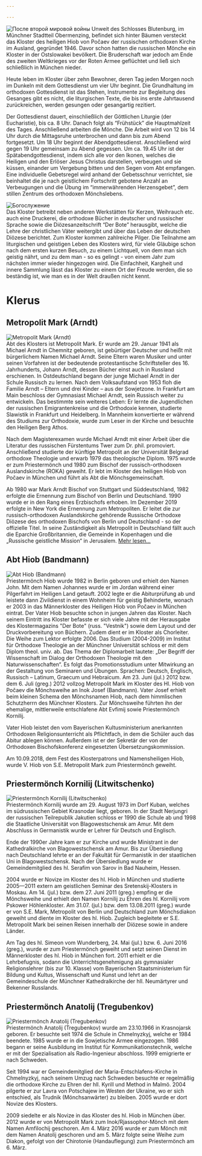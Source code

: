 ```yaml
---

---
```

![После второй мировой войны](/uploads/assets/pages/kloster/geschichte.jpg)
Unweit des Schlosses Blutenburg, im Münchner Stadtteil Obermenzing, befindet sich hinter Bäumen versteckt das Kloster des heiligen Hiob von Počaev der russischen orthodoxen Kirche im Ausland, gegründet 1946. Davor schon hatten die russischen Mönche ein Kloster in der Ostslowakei bevölkert. Die Bruderschaft war jedoch am Ende des zweiten Weltkrieges vor der Roten Armee geflüchtet und ließ sich schließlich in München nieder.

Heute leben im Kloster über zehn Bewohner, deren Tag jeden Morgen noch im Dunkeln mit dem Gottesdienst um vier Uhr beginnt. Die Grundhaltung im orthodoxen Gottesdienst ist das Stehen, Instrumente zur Begleitung des Gesanges gibt es nicht, die  liturgischen Texte, die bis ins erste Jahrtausend zurückreichen, werden gesungen oder gesangartig rezitiert.

Der Gottesdienst dauert, einschließlich der Göttlichen Liturgie (der Eucharistie), bis ca. 8 Uhr. Danach folgt als “Frühstück” die Hauptmahlzeit des Tages. Anschließend arbeiten die Mönche. Die Arbeit wird von 12 bis 14 Uhr durch die  Mittagsruhe unterbrochen und dann bis zum Abend fortgesetzt. Um 18 Uhr beginnt der Abendgottesdienst. Anschließend wird gegen 19 Uhr gemeinsam zu Abend gegessen. Um ca. 19.45 Uhr ist der Spätabendgottesdienst, indem sich alle vor den Ikonen, welches die Heiligen und den Erlöser Jesus Christus darstellen, verbeugen und sie küssen, einander um Vergebung bitten und den Segen vom Abt empfangen. Eine individuelle Gebetsregel wird anhand der Gebetsschnur verrichtet, sie beinhaltet die je nach geistlichem Fortschritt gebotene Anzahl an Verbeugungen und die Übung im “immerwährenden Herzensgebet”, dem stillen Zentrum des orthodoxen Mönchslebens.

![Богослужение](/uploads/assets/pages/kloster/gottesdienst.jpg)  
Das Kloster betreibt neben anderen Werkstätten für Kerzen, Weihrauch etc. auch eine Druckerei, die orthodoxe Bücher in  deutscher und russischer Sprache sowie die Diözesanzeitschrift “Der Bote” herausgibt, welche die Lehre der christlichen  Väter weitergibt und über das Leben der deutschen Diözese berichtet. Zum Kloster kommen zahlreiche Pilger. Die Teilnahme am liturgischen und geistigen Leben des Klosters wird, für viele Gläubige schon nach dem ersten kurzen Besuch, zu einem Lichtquell, von dem man sich geistig nährt, und zu dem man - so es gelingt - von einem Jahr zum nächsten immer wieder hingezogen wird. Die Einfachheit, Kargheit und innere Sammlung lässt das Kloster zu einem Ort der Freude werden, die so beständig ist, wie man es in der Welt draußen nicht kennt.

# Klerus

## Metropolit Mark (Arndt)

![Metropolit Mark (Arndt)](/uploads/assets/pages/kloster/vladyka_mark.jpg)  
Abt des Klosters ist Metropolit Mark. Er wurde am 29. Januar 1941 als Michael Arndt in Chemnitz geboren, ist gebürtiger Deutscher und heißt mit bürgerlichem Namen Michael Arndt. Seine Eltern waren Musiker und unter seinen Vorfahren ist der bedeutende protestantische Schriftsteller des 16. Jahrhunderts, Johann Arndt, dessen Bücher einst auch in Russland erschienen. In Ostdeutschland begann der junge Michael Arndt in der Schule Russisch zu lernen. Nach dem Volksaufstand von 1953 floh die Familie Arndt – Eltern und drei Kinder – aus der Sowjetzone. In Frankfurt am Main beschloss der Gymnasiast Michael Arndt, sein Russisch weiter zu entwickeln. Das bestimmte sein weiteres Leben: Er lernte die Jugendlichen der russischen Emigrantenkreise und die Orthodoxie kennen, studierte Slawistik in Frankfurt und Heidelberg. In Mannheim konvertierte er während des Studiums zur Orthodoxie, wurde zum Leser in der Kirche und besuchte den Heiligen Berg Athos.

Nach dem Magisterexamen wurde Michael Arndt mit einer Arbeit über die Literatur des russischen Fürstentums Twer zum Dr. phil. promoviert. Anschließend studierte der künftige Metropolit an der Universität Belgrad orthodoxe Theologie und erwarb 1979 das theologische Diplom. 1975 wurde er zum Priestermönch und 1980 zum Bischof der russisch-orthodoxen Auslandskirche (ROKA) geweiht. Er lebt im Kloster des heiligen Hiob von Počaev in München und führt als Abt die Mönchsgemeinschaft.

Ab 1980 war Mark Arndt Bischof von Stuttgart und Süddeutschland, 1982 erfolgte die Ernennung zum Bischof von Berlin und Deutschland. 1990 wurde er in den Rang eines Erzbischofs erhoben. Im Dezember 2019 erfolgte in New York die Ernennung zum Metropoliten. Er leitet die zur russisch-orthodoxen Auslandskirche gehörende Russische Orthodoxe Diözese des orthodoxen Bischofs von Berlin und Deutschland - so der offizielle Titel. In seine Zuständigkeit als Metropolit in Deutschland fällt auch die Eparchie Großbritannien, die Gemeinde in Kopenhagen und die „Russische geistliche Mission“ in Jerusalem. [Mehr lesen...](http://sobor.de/index.php?option=com_content&view=article&id=119&Itemid=81&lang=de)

## Abt Hiob (Bandmann)

![Abt Hiob (Bandmann)](/uploads/assets/pages/kloster/otez_hiob.jpg)  
Priestermönch Hiob wurde 1982 in Berlin geboren und erhielt den Namen John. Mit dem Namen Johannes wurde er im Jordan während einer Pilgerfahrt im Heiligen Land getauft. 2002 legte er die Abiturprüfung ab und leistete dann Zivildienst in einem Wohnheim für geistig Behinderte, wonach er 2003 in das Männerkloster des Heiligen Hiob von Počaev in München eintrat. Der Vater Hiob besuchte schon in jungen Jahren das Kloster. Nach seinem Eintritt ins Kloster befasste er sich viele Jahre mit der Herausgabe des Klostermagazins "Der Bote" (russ. "Vestnik") sowie dem Layout und der Druckvorbereitung von Büchern. Zudem dient er im Kloster als Chorleiter. Die Weihe zum Lektor erfolgte 2006. Das Studium (2004-2009) im Institut für Orthodoxe Theologie an der Münchner Universität schloss er mit dem Diplom theol. univ. ab. Das Thema der Diplomarbeit lautete: „Der Begriff der Wissenschaft im Dialog der Orthodoxen Theologie mit den Naturwissenschaften“. Es folgt das Promotionsstudium unter Mitwirkung an der Gestaltung von Seminaren und Übungen. Sprachen: Deutsch, Englisch, Russisch – Latinum, Graecum und Hebraicum. Am 23. Juni (jul.) 2012 bzw. dem 6. Juli (greg.) 2012 vollzog Metropolit Mark im Kloster des Hl. Hiob von Počaev die Mönchsweihe an Inok Josef (Bandmann). Vater Josef erhielt beim kleinen Schema den Mönchsnamen Hiob, nach dem himmlischen Schutzherrn des Münchner Klosters. Zur Mönchsweihe führten ihn der ehemalige, mittlerweile entschlafene Abt Evfimij sowie Priestermönch Kornilij.

Vater Hiob leistet den vom Bayerischen Kultusministerium anerkannten Orthodoxen Religionsunterricht als Pflichtfach, in dem die Schüler auch das Abitur ablegen können. Außerdem ist er der Sekretär der von der Orthodoxen Bischofskonferenz eingesetzten Übersetzungskommission.

Am 10.09.2018, dem Fest des Klosterpatrons und Namensheiligen Hiob, wurde V. Hiob von S.E. Metropolit Mark zum Priestermönch geweiht.

## Priestermönch Kornilij (Litwitschenko)

![Priestermönch Kornilij (Litwitschenko)](/uploads/assets/pages/kloster/otez_kornilii.jpg)  
Priestermönch Kornilij wurde am 29. August 1973 im Dorf Kuban, welches im südrussischen Gebiet Krasnodar liegt, geboren. In der Stadt Nerjungri der russischen Teilrepublik Jakutien schloss er 1990 die Schule ab und 1998 die Staatliche Universität von Blagowestschensk am Amur. Mit dem Abschluss in Germanistik wurde er Lehrer für Deutsch und Englisch.

Ende der 1990er Jahre kam er zur Kirche und wurde Ministrant in der Kathedralkirche von Blagowestschensk am Amur. Bis zur Übersiedlung nach Deutschland lehrte er an der Fakultät für Germanistik in der staatlichen Uni in Blagowestschensk. Nach der Übersiedlung wurde er Gemeindemitglied des hl. Serafim von Sarov in Bad Nauheim, Hessen.

2004 wurde er Novize im Kloster des hl. Hiob in München und studierte 2005—2011 extern am geistlichen Seminar des Sretenskij-Klosters in Moskau. Am 14. (jul.) bzw. dem 27. Juni 2011 (greg.) empfing er die Mönchsweihe und erhielt den Namen Kornilij zu Ehren des hl. Kornilij vom Pskower Höhlenkloster. Am 31.07. (jul.) bzw. dem 13.08.2011 (greg.) wurde er von S.E. Mark, Metropolit von Berlin und Deutschland zum Mönchsdiakon geweiht und diente im Kloster des hl. Hiob. Zugleich begleitete er S.E. Metropolit Mark bei seinen Reisen innerhalb der Diözese sowie in andere Länder.

Am Tag des hl. Simeon vom Wunderberg, 24. Mai (jul.) bzw. 6. Juni 2016 (greg.), wurde er zum Priestermönch geweiht und setzt seinen Dienst im Männerkloster des hl. Hiob in München fort. 2011 erhielt er die Lehrbefugnis, sodann die Unterrichtsgenehmigung als gymnasialer Religionslehrer (bis zur 10. Klasse) vom Bayerischen Staatsministerium für Bildung und Kultus, Wissenschaft und Kunst und lehrt an der Gemeindeschule der Münchner Kathedralkirche der hll. Neumärtyrer und Bekenner Russlands.

## Priestermönch Anatolij (Tregubenkov)

![Priestermönch Anatolij (Tregubenkov)](/uploads/assets/pages/kloster/otez_anatolii.jpg)  
Priestermönch Anatolij (Tregubenkov) wurde am 23.10.1966 in Krasnojarsk geboren.
Er besuchte seit 1974 die Schule in Chmelnyzkyj, welche er 1984 beendete. 1985 wurde er in die Sowjetische Armee eingezogen. 1986 begann er seine Ausbildung im Institut für Kommunikationstechnik, welche er mit der Spezialisation als Radio-Ingenieur abschloss. 1999 emigrierte er nach Schweden.

Seit 1994 war er Gemeindemitglied der Maria-Entschlafens-Kirche in Chmelnyzkyj, nach seinem Umzug nach Schweden besuchte er regelmäßig die orthodoxe Kirche zu Ehren der hll. Kyrill und Method in Malmö. 2004 pilgerte er zur Lavra von Potschajew im Westen der Ukraine, wo er sich entschied, als Trudnik (Mönchsanwärter) zu bleiben. 2005 wurde er dort Novize des Klosters.

2009 siedelte er als Novize in das Kloster des hl. Hiob in München über.
2012 wurde er von Metropolit Mark zum Inok/Rjassophor-Mönch mit dem Namen Amfilochij geschoren. Am 4. März 2016 wurde er zum Mönch mit dem Namen Anatolij geschoren und am 5. März folgte seine Weihe zum Diakon, gefolgt von der Chirotonie (Handauflegung) zum Priestermönch am 6. März.